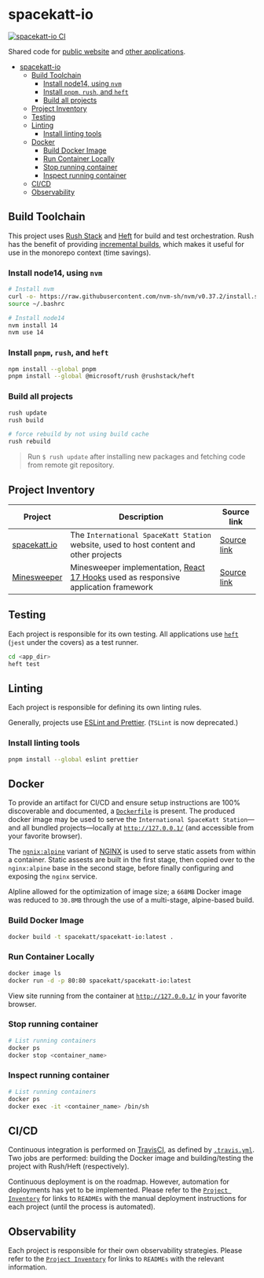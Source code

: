 # spacekatt-io

[![spacekatt-io CI](https://github.com/SpaceKatt/spacekatt-io/actions/workflows/ci.yml/badge.svg)](https://github.com/SpaceKatt/spacekatt-io/actions/workflows/ci.yml)

Shared code for [public website](https://spacekatt.io/) and [other applications](https://github.com/SpaceKatt/spacekatt-io#project-inventory).

- [spacekatt-io](#spacekatt-io)
  - [Build Toolchain](#build-toolchain)
    - [Install node14, using `nvm`](#install-node14-using-nvm)
    - [Install `pnpm`, `rush`, and `heft`](#install-pnpm-rush-and-heft)
    - [Build all projects](#build-all-projects)
  - [Project Inventory](#project-inventory)
  - [Testing](#testing)
  - [Linting](#linting)
    - [Install linting tools](#install-linting-tools)
  - [Docker](#docker)
    - [Build Docker Image](#build-docker-image)
    - [Run Container Locally](#run-container-locally)
    - [Stop running container](#stop-running-container)
    - [Inspect running container](#inspect-running-container)
  - [CI/CD](#cicd)
  - [Observability](#observability)

## Build Toolchain

This project uses [Rush Stack](https://rushstack.io/) and [Heft](https://rushstack.io/pages/heft/overview/) for build and test orchestration. Rush has the benefit of providing [incremental builds](https://rushjs.io/pages/advanced/incremental_builds/), which makes it useful for use in the monorepo context (time savings).

### Install node14, using `nvm`

```bash
# Install nvm
curl -o- https://raw.githubusercontent.com/nvm-sh/nvm/v0.37.2/install.sh | bash
source ~/.bashrc

# Install node14
nvm install 14
nvm use 14
```

### Install `pnpm`, `rush`, and `heft`

```bash
npm install --global pnpm
pnpm install --global @microsoft/rush @rushstack/heft
```

### Build all projects

```bash
rush update
rush build

# force rebuild by not using build cache
rush rebuild
```

> Run `$ rush update` after installing new packages and fetching code from remote git repository.

## Project Inventory

| Project                                              | Description                                                                                                                      | Source link                       |
| ---------------------------------------------------- | -------------------------------------------------------------------------------------------------------------------------------- | --------------------------------- |
| [spacekatt.io](https://spacekatt.io/)                | The `International SpaceKatt Station` website, used to host content and other projects                                           | [Source link](./spacekatt-io)     |
| [Minesweeper](https://spacekatt.io/tech/minesweeper) | Minesweeper implementation, [React 17 Hooks](https://reactjs.org/docs/hooks-intro.html) used as responsive application framework | [Source link](./apps/minesweeper) |

## Testing

Each project is responsible for its own testing. All applications use [`heft`](https://rushstack.io/pages/heft_tutorials/everyday_commands/) (`jest` under the covers) as a test runner.

```bash
cd <app_dir>
heft test
```

## Linting

Each project is responsible for defining its own linting rules.

Generally, projects use [ESLint and Prettier](https://robertcooper.me/post/using-eslint-and-prettier-in-a-typescript-project). (`TSLint` is now deprecated.)

### Install linting tools

```bash
pnpm install --global eslint prettier
```

## Docker

To provide an artifact for CI/CD and ensure setup instructions are 100% discoverable and documented, a [`Dockerfile`](./Dockerfile) is present. The produced docker image may be used to serve the `International SpaceKatt Station`—and all bundled projects—locally at [`http://127.0.0.1/`](http://127.0.0.1/) (and accessible from your favorite browser).

The [`ngnix:alpine`](https://hub.docker.com/_/nginx) variant of [NGINX](https://www.nginx.com/) is used to serve static assets from within a container. Static assests are built in the first stage, then copied over to the `nginx:alpine` base in the second stage, before finally configuring and exposing the `nginx` service.

Alpline allowed for the optimization of image size; a `668MB` Docker image was reduced to `30.8MB` through the use of a multi-stage, alpine-based build.

### Build Docker Image

```bash
docker build -t spacekatt/spacekatt-io:latest .
```

### Run Container Locally

```bash
docker image ls
docker run -d -p 80:80 spacekatt/spacekatt-io:latest
```

View site running from the container at [`http://127.0.0.1/`](http://127.0.0.1/) in your favorite browser.

### Stop running container

```bash
# List running containers
docker ps
docker stop <container_name>
```

### Inspect running container

```bash
# List running containers
docker ps
docker exec -it <container_name> /bin/sh
```

## CI/CD

Continuous integration is performed on [TravisCI](https://travis-ci.com/github/SpaceKatt/spacekatt-io), as defined by [`.travis.yml`](.travis.yml). Two jobs are performed: building the Docker image and building/testing the project with Rush/Heft (respectively).

Continuous deployment is on the roadmap. However, automation for deployments has yet to be implemented. Please refer to the [`Project Inventory`](https://github.com/SpaceKatt/spacekatt-io#project-inventory) for links to `READMEs` with the manual deployment instructions for each project (until the process is automated).

## Observability

Each project is responsible for their own observability strategies. Please refer to the [`Project Inventory`](https://github.com/SpaceKatt/spacekatt-io#project-inventory) for links to `READMEs` with the relevant information.
